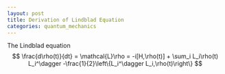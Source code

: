 ```yaml
---
layout: post
title: Derivation of Lindblad Equation 
categories: quantum_mechanics
---
```

The Lindblad equation 
$$
\frac{d\rho(t)}{dt} = \mathcal{L}\rho = -i[H,\rho(t)] + \sum_i L_i\rho(t) L_i^\dagger -\frac{1}{2}\left\{L_i^\dagger L_i,\rho(t)\right\}
$$
